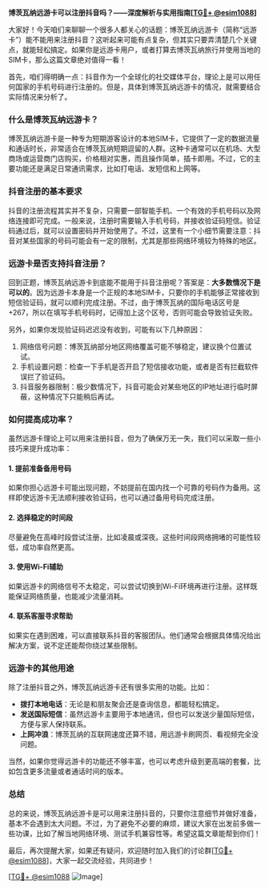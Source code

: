 **博茨瓦纳远游卡可以注册抖音吗？——深度解析与实用指南[[TG💪+ @esim1088](https://t.me/s/esim1088)]**

大家好！今天咱们来聊聊一个很多人都关心的话题：博茨瓦纳远游卡（简称“远游卡”）能不能用来注册抖音？这听起来可能有点复杂，但其实只要弄清楚几个关键点，就能轻松搞定。如果你是远游卡用户，或者打算去博茨瓦纳旅行并使用当地的SIM卡，那么这篇文章绝对值得一看！

首先，咱们得明确一点：抖音作为一个全球化的社交媒体平台，理论上是可以用任何国家的手机号码进行注册的。但是，具体到博茨瓦纳远游卡的情况，就需要结合实际情况来分析了。

### **什么是博茨瓦纳远游卡？**
博茨瓦纳远游卡是一种专为短期游客设计的本地SIM卡，它提供了一定的数据流量和通话时长，非常适合在博茨瓦纳短期逗留的人群。这种卡通常可以在机场、大型商场或运营商门店购买，价格相对实惠，而且操作简单，插卡即用。不过，它的主要功能还是满足日常通讯需求，比如打电话、发短信和上网等。

### **抖音注册的基本要求**
抖音的注册流程其实并不复杂，只需要一部智能手机、一个有效的手机号码以及网络连接即可完成。一般来说，注册时需要输入手机号码，并接收验证码短信。验证码通过后，就可以设置密码并开始使用了。不过，这里有一个小细节需要注意：抖音对某些国家的号码可能会有一定的限制，尤其是那些网络环境较为特殊的地区。

### **远游卡是否支持抖音注册？**
回到正题，博茨瓦纳远游卡到底能不能用于抖音注册呢？答案是：**大多数情况下是可以的**。因为远游卡本身是一个正规的本地SIM卡，只要你的手机能够正常接收到短信验证码，就可以顺利完成注册。不过，由于博茨瓦纳的国际电话区号是+267，所以在填写手机号码时，记得加上这个区号，否则可能会导致验证失败。

另外，如果你发现验证码迟迟没有收到，可能有以下几种原因：
1. 网络信号问题：博茨瓦纳部分地区网络覆盖可能不够稳定，建议换个位置试试。
2. 手机设置问题：检查一下手机是否开启了短信接收功能，或者是否有拦截软件误拦了验证码。
3. 抖音服务器限制：极少数情况下，抖音可能会对某些地区的IP地址进行临时屏蔽，这种情况下只能稍后再试。

### **如何提高成功率？**
虽然远游卡理论上可以用来注册抖音，但为了确保万无一失，我们可以采取一些小技巧来提升成功率：

#### **1. 提前准备备用号码**
如果你担心远游卡可能出现问题，不妨提前在国内找一个可靠的号码作为备用。这样即使远游卡无法顺利接收验证码，也可以通过备用号码完成注册。

#### **2. 选择稳定的时间段**
尽量避免在高峰时段尝试注册，比如凌晨或深夜。这些时间段网络拥堵的可能性较低，成功率自然更高。

#### **3. 使用Wi-Fi辅助**
如果远游卡的网络信号不太稳定，可以尝试切换到Wi-Fi环境再进行注册。这样既能保证网络质量，也能减少流量消耗。

#### **4. 联系客服寻求帮助**
如果实在遇到困难，可以直接联系抖音的客服团队。他们通常会根据具体情况给出解决方案，说不定还能帮你绕过某些限制。

### **远游卡的其他用途**
除了注册抖音之外，博茨瓦纳远游卡还有很多实用的功能。比如：
- **拨打本地电话**：无论是和朋友聚会还是查询信息，都能轻松搞定。
- **发送国际短信**：虽然远游卡主要用于本地通讯，但也可以发送少量国际短信，方便与家人保持联系。
- **上网冲浪**：博茨瓦纳的互联网速度还算不错，用远游卡刷网页、看视频完全没问题。

当然，如果你觉得远游卡的功能还不够丰富，也可以考虑升级到更高端的套餐，比如包含更多流量或者通话时间的版本。

### **总结**
总的来说，博茨瓦纳远游卡是可以用来注册抖音的，只要你注意细节并做好准备，基本不会遇到太大问题。不过，为了避免不必要的麻烦，建议大家在出发前多做一些功课，比如了解当地网络环境、测试手机兼容性等。希望这篇文章能帮到你们！

最后，再次提醒大家，如果还有疑问，欢迎随时加入我们的讨论群[[TG💪+ @esim1088](https://t.me/s/esim1088)]，大家一起交流经验，共同进步！

[[TG💪+ @esim1088](https://t.me/s/esim1088) ![Image](https://i.postimg.cc/4NQfJmqS/Snipaste-2025-05-13-00-14-12.png)]